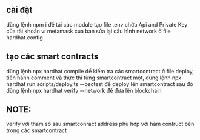 ## cài đặt
dùng lệnh npm i để tải các module
tạo file .env chứa Api and Private Key của tài khoản ví metamask cua ban
sửa lại cấu hình network ở file hardhat.config
## tạo các smart contracts
dùng lệnh npx hardhat compile để kiểm tra các smartcontract
ở file deploy, tiến hành comment và thực thi từng smartcontract một, dùng lệnh npx hardhat run scripts/deploy.ts --bsctest để deploy lên smartcontract
sau đó dùng lệnh npx hardhat verify --network <smartcontract address> để đưa lên blockchain

## NOTE: 
verify với tham số sau smartconract address phù hợp với hàm contruct bên trong các smartcontract

